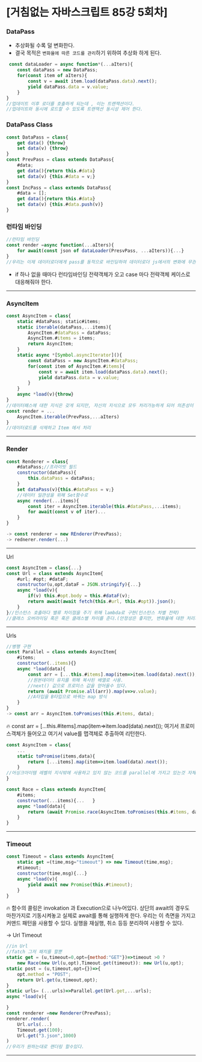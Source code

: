 # [거침없는 자바스크립트 85강 5회차]

### DataPass

- 추상화될 수록 덜 변화한다.
- 결국 목적은 `변화율에 따른 코드를 관리`하기 위하여 추상화 하게 된다.

```jsx
 const dataLoader = async function*(...aIters){
	const dataPass = new DataPass;
	for(const item of aIters){
		const v = await item.load(dataPass.data).next();
		yield dataPass.data = v.value;
	}
}
//업데이트 이후 로더를 호출하게 되는데 , 이는 트랜잭션이다.
//업데이트와 동시에 로드할 수 있도록 트랜잭션 동시성 제어 한다.
```

### DataPass Class

```jsx
const DataPass = class{
	get data() {throw}
	set data(v) {throw}
}
const PrevPass = class extends DataPass{
	#data;
	get data(){return this.#data}
	set data(v) {this.#data = v;}
}
const IncPass = class extends DataPass{
	#data = [];
	get data(){return this.#data}
	set data(v) {this.#data.push(v)}
}
```

### 런타임 바인딩

```jsx
//런타임 바인딩
const render =async function(...aIters){
	for await(const json of dataLoader(PresvPass, ...aIters)){...}
}
//우리는 이제 데이터로더에게 pass를 동적으로 바인딩하여 데이터로더 js에서의 변화에 무관하게 된다.
```

- if 하나 없을 때마다 런타임바인딩 전략객체가 오고 case 마다 전략객체 케이스로 대응해줘야 한다.

---

### AsyncItem

```jsx
const AsyncItem = class{
	static #dataPass; static#items;
	static iterable(dataPass,...items){
		AsyncItem.#dataPass = dataPass;
		AsyncItem.#items = items;
		return AsyncItem;
	}
	static async *[Symbol.asyncIterator](){
		const dataPass = new AsyncItem.#dataPass;
		for(const item of AsyncItem.#items){
			const v = await item.load(dataPass.data).next();
			yield dataPass.data = v.value;
		}
	}
	async *load(v){throw}
}
//데이터패스에 대한 지식은 갖게 되지만, 자신의 지식으로 모두 처리가능하게 되어 의존성이 줄어든다.
const render = ...
	AsyncItem.iterable(PrevPass,...aIters)
}
//데이터로드를 삭제하고 Item 에서 처리
```

---

### Render

```jsx
const Renderer = class{
	#dataPass;//프라이빗 필드
	constructor(dataPass){
		this.dataPass = dataPass;
	}
	set dataPass(v){this.#dataPass = v;}
	//데이터 일관성을 위해 Set함수로
	async render(...items){
		const iter = AsyncItem.iterable(this.#dataPass,...items);
		for await(const v of iter)...
	}
}

-> const renderer = new REnderer(PrevPass);
-> rednerer.render(...)
```

---

Url

```jsx
const AsyncItem = class{...}
const Url = class extends AsyncItem{
	#url; #opt; #dataF;
	constructor(u,opt,dataF = JSON.stringify){...}
	async *load(v){
		if(v) this.#opt.body = this.#dataF(v);
		return await(await fetch(this.#url, this.#opt)).json();
	}
}//인스턴스 호출마다 밸류 차이점을 주기 위해 lambda로 구현(인스턴스 차별 전략)
//클래스 오버라이딩 혹은 훅은 클래스별 차이를 준다.(안정성은 좋지만, 변화율에 대한 처리가 힒듬)
```

---

Urls

```jsx
//병행 구현
const Parallel = class extends AsyncItem{
	#items;
	constructor(..items){}
	async *load(data){
		const arr = [...this.#items].map(item=>item.load(data).next());
		//원본데이터 유지를 위해 복사된 배열로 사용.
		//next() 값으로 프로미스 값을 얻어올수 있다.
		return (await Promise.all(arr)).map(v=>v.value);
		//A타입을 B타입으로 바꿔는 map 방식
	}
}
-> const arr = AsyncItem.toPromises(this.#items, data);
```

<aside>
🔥 const arr = [...this.#items].map(item=>item.load(data).next()); 여기서 프로미스객체가 들어오고 여기서 value를 맵객체로 추출하여 리턴한다.

</aside>

```jsx
const AsyncItem = class{
	...
	static toPromise(items,data){
		return [...items].map(item=>item.load(data).next());
	}
//어싱크아이템 레벨의 지식밖에 사용하고 있지 않는 코드를 parallel에 가지고 있는것 자체로 버그다.
}
```

```jsx
const Race = class extends AsyncItem{
	#items;
	constructor(...items){...	}
	async *load(data){
		return (await Promise.race(AsyncItem.toPromises(this.#items, data))).value;
	}
}
```

---

### Timeout

```jsx
const Timeout = class extends AsyncItem{
	static get =(time,msg="timeout") => new Timeout(time,msg);
	#timeout;
	constructor(time,msg){...}
	async *load(v){
		yield await new Promise(this.#timeout);
	}
}
```

<aside>
🔥 함수의 콜링은 invokation 과 Execution으로 나누어있다. 상단의 await의 경우도 마찬가지로 기동시켜놓고 실제로 await를 통해 실행하게 한다.
우리는 이 측면을 가지고 커맨드 패턴을 사용할 수 있다. 실행을 재실행, 취소 등등 분리하여 사용할 수 있다.

</aside>

→ Url Timeout

```jsx
//in Url
//fatch 그저 패치를 할뿐
static get = (u,timeout=0,opt={method:"GET"})=>timeout >0 ?
	new Race(new Url(u,opt),Timeout.get(timeout)): new Url(u,opt);
static post = (u,timeout,opt={})=>{
	opt.method = "POST";
	return Url.get(u,timeout,opt);
}
static urls= (...urls)=>Parallel.get(Url.get,...urls);
async *load(v){

}
const renderer =new Renderer(PrevPass);
renderer.render(
	Url.urls(...)
	Timeout.get(100);
	Url.get("3.json",1000)
)
//우리가 원하는대로 랜더링 할수있다.
```

---